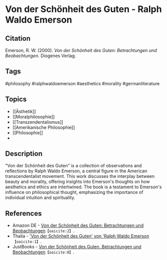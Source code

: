 # Von der Schönheit des Guten - Ralph Waldo Emerson

## Citation

Emerson, R. W. (2000). _Von der Schönheit des Guten: Betrachtungen und
Beobachtungen_. Diogenes Verlag.

## Tags

#philosophy #ralphwaldoemerson #aesthetics #morality #germanliterature

## Topics

- [[Ästhetik]]
- [[Moralphilosophie]]
- [[Transzendentalismus]]
- [[Amerikanische Philosophie]]
- [[Philosophie]]
- 

## Description

"Von der Schönheit des Guten" is a collection of observations and reflections by
Ralph Waldo Emerson, a central figure in the American transcendentalist
movement. This work discusses the interplay between beauty and morality,
offering insights into Emerson's thoughts on how aesthetics and ethics are
intertwined. The book is a testament to Emerson's influence on philosophical
thought, emphasizing the importance of individual intuition and spirituality.

## References

- Amazon DE -
  [Von der Schönheit des Guten: Betrachtungen und Beobachtungen](https://www.amazon.de/dp/3257224400)&#8203;`【oaicite:2】`&#8203;.
- Thalia -
  ['Von der Schönheit des Guten' von 'Ralph Waldo Emerson](https://www.thalia.de/shop/home/artikeldetails/ID13228571.html)&#8203;`【oaicite:1】`&#8203;.
- JustBooks -
  [Von der Schönheit des Guten. Betrachtungen und Beobachtungen](https://www.justbooks.de)&#8203;`【oaicite:0】`&#8203;.
